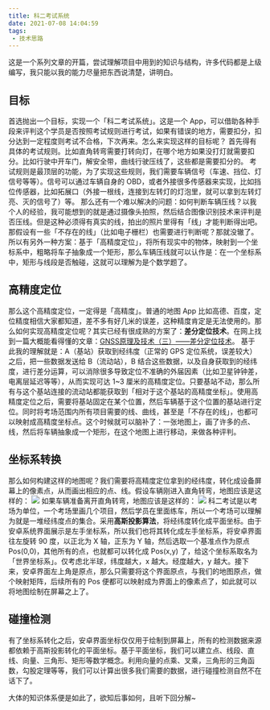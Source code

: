 ```yaml
---
title: 科二考试系统
date: 2021-07-08 14:04:59
tags:
 - 技术思路
---
```

这是一个系列文章的开篇，尝试理解项目中用到的知识与结构，许多代码都是上级编写，我只能以我的能力尽量把东西说清楚，讲明白。

## 目标
首选抛出一个目标，实现一个「科二考试系统」。这是一个 App，可以借助各种手段来评判这个学员是否按照考试规则进行考试，如果有错误的地方，需要扣分，扣分达到一定程度则考试不合格，下次再来。怎么来实现这样的目标呢？
首先得有具体的考试规则。比如直角转弯需要打转向灯，在哪个地方如果没打灯就需要扣分。比如行驶中开车门，解安全带，曲线行驶压线了，这些都是需要扣分的。
考试规则是最顶层的功能，为了实现这些规则，我们需要车辆信号（车速、挡位、灯信号等等）。信号可以通过车辆自身的 OBD，或者外接很多传感器来实现，比如挡位传感器，比如拓展口（外接一根线，连接到左转灯的灯泡里，就可以拿到左转灯亮、灭的信号了）等。
那么还有一个难以解决的问题：如何判断车辆压线？以我个人的经验，我可能想到的就是通过摄像头拍照，然后结合图像识别技术来评判是否压线。但是这种必须得有真实的线，拍出的照片里得有「线」才能判断得出吧。那假设有一些「不存在的线」（比如电子栅栏）也需要进行判断呢？那就没辙了。所以有另外一种方案：基于「高精度定位」，将所有现实中的物体，映射到一个坐标系中，粗略将车子抽象成一个矩形，那么车辆压线就可以认作是：在一个坐标系中，矩形与线段是否触碰，这就可以理解为是个数学题了。

<!-- more -->

## 高精度定位
那么这个高精度定位，一定得是「高精度」。普通的地图 App 比如高德、百度，定位精度相信大家都知道，差不多有好几米的误差，这种精度肯定是无法使用的。那么如何实现高精度定位呢？其实已经有很成熟的方案了：**差分定位技术**。在网上找到一篇大概能看得懂的文章：[GNSS原理及技术（三）——差分定位技术](https://blog.csdn.net/bit_kaki/article/details/81185384)。
基于此我的理解就是：A（基站）获取到经纬度（正常的 GPS 定位系统，误差较大）之后，把一些数据发送给 B（流动站），B 结合这些数据，以及自身获取到的经纬度，进行差分运算，可以消除很多导致定位不准确的外届因素（比如卫星钟钟差，电离层延迟等等），从而实现可达 1~3 厘米的高精度定位。只要基站不动，那么所有与这个基站连接的流动站都能获取到「相对于这个基站的高精度坐标」。使用高精度定位之后，需要将基站固定在某个位置，然后车辆基于这个位置的基站进行定位。同时将考场范围内所有项目需要的线、曲线，甚至是「不存在的线」，也都可以映射成高精度坐标点。这个时候就可以脑补了：一张地图上，画了许多的点、线，然后将车辆抽象成一个矩形，在这个地图上进行移动，来做各种评判。

## 坐标系转换
那么如何构建这样的地图呢？我们需要将高精度定位拿到的经纬度，转化成设备屏幕上的像素点，从而画出相应的点、线。假设车辆刚进入直角转弯，地图应该是这样的：
![](https://images-1258496336.cos.ap-chengdu.myqcloud.com/2021/WechatIMG28874.png)
如果车辆准备离开直角转弯，地图应该是这样的：
![](https://images-1258496336.cos.ap-chengdu.myqcloud.com/2021/WechatIMG28875.png)
科二考试是以考场为单位，一个考场里画几个项目，然后学员在里面练车，所以一个考场可以理解为就是一堆经纬度点的集合。采用**高斯投影算法**，将经纬度转化成平面坐标。由于安卓系统界面展示是左手坐标系，所以我们也将其转化成左手坐标系，将安卓界面往左旋转 90 度，以正北为 X 轴，正东为 Y 轴，然后选取一个基准点作为原点 Pos(0,0)，其他所有的点，也就都可以转化成 Pos(x,y) 了，给这个坐标系取名为「世界坐标系」。仅考虑北半球，纬度越大，x 越大。经度越大，y 越大。接下来，安卓界面左上角是原点，那么只需要将这个界面原点，与我们的地图原点，做个映射矩阵，后续所有的 Pos 便都可以映射成为界面上的像素点了，如此就可以将地图绘制在屏幕之上了。

## 碰撞检测
有了坐标系转化之后，安卓界面坐标仅仅用于绘制到屏幕上，所有的检测数据来源都依赖于高斯投影转化的平面坐标。基于平面坐标，我们可以建立点、线段、直线、向量、三角形、矩形等数学概念。利用向量的点乘、叉乘，三角形的三角函数，勾股定理等等，我们可以计算出很多我们需要的数据，进行碰撞检测自然不在话下了。

大体的知识体系便是如此了，欲知后事如何，且听下回分解~